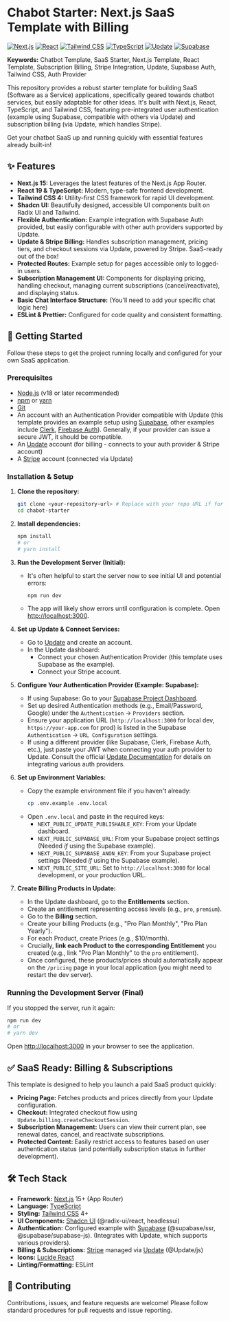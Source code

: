 # Chabot Starter: Next.js SaaS Template with Billing

[![Next.js](https://img.shields.io/badge/Next.js-15+-black?style=flat-square&logo=next.js)](https://nextjs.org/)
[![React](https://img.shields.io/badge/React-19+-blue?style=flat-square&logo=react)](https://reactjs.org/)
[![Tailwind CSS](https://img.shields.io/badge/Tailwind_CSS-4+-38B2AC?style=flat-square&logo=tailwind-css)](https://tailwindcss.com/)
[![TypeScript](https://img.shields.io/badge/TypeScript-5+-3178C6?style=flat-square&logo=typescript)](https://www.typescriptlang.org/)
[![Update](https://img.shields.io/badge/Update-Billing-purple?style=flat-square)](https://update.dev/)
[![Supabase](https://img.shields.io/badge/Supabase-Auth_Example-3ECF8E?style=flat-square&logo=supabase)](https://supabase.come/)

**Keywords:** Chatbot Template, SaaS Starter, Next.js Template, React Template, Subscription Billing, Stripe Integration, Update, Supabase Auth, Tailwind CSS, Auth Provider

This repository provides a robust starter template for building SaaS (Software as a Service) applications, specifically geared towards chatbot services, but easily adaptable for other ideas. It's built with Next.js, React, TypeScript, and Tailwind CSS, featuring pre-integrated user authentication (example using Supabase, compatible with others via Update) and subscription billing (via Update, which handles Stripe).

Get your chatbot SaaS up and running quickly with essential features already built-in!

## ✨ Features

*   **Next.js 15:** Leverages the latest features of the Next.js App Router.
*   **React 19 & TypeScript:** Modern, type-safe frontend development.
*   **Tailwind CSS 4:** Utility-first CSS framework for rapid UI development.
*   **Shadcn UI:** Beautifully designed, accessible UI components built on Radix UI and Tailwind.
*   **Flexible Authentication:** Example integration with Supabase Auth provided, but easily configurable with other auth providers supported by Update.
*   **Update & Stripe Billing:** Handles subscription management, pricing tiers, and checkout sessions via Update, powered by Stripe. SaaS-ready out of the box!
*   **Protected Routes:** Example setup for pages accessible only to logged-in users.
*   **Subscription Management UI:** Components for displaying pricing, handling checkout, managing current subscriptions (cancel/reactivate), and displaying status.
*   **Basic Chat Interface Structure:** (You'll need to add your specific chat logic here)
*   **ESLint & Prettier:** Configured for code quality and consistent formatting.

## 🚀 Getting Started

Follow these steps to get the project running locally and configured for your own SaaS application.

### Prerequisites

*   [Node.js](https://nodejs.org/) (v18 or later recommended)
*   [npm](https://www.npmjs.com/) or [yarn](https://yarnpkg.com/)
*   [Git](https://git-scm.com/)
*   An account with an Authentication Provider compatible with Update (this template provides an example setup using [Supabase](https://supabase.com/), other examples include [Clerk](https://clerk.com/), [Firebase Auth](https://firebase.google.com/docs/auth)). Generally, if your provider can issue a secure JWT, it should be compatible.
*   An [Update](https://update.dev/) account (for billing - connects to your auth provider & Stripe account)
*   A [Stripe](https://stripe.com/) account (connected via Update)

### Installation & Setup

1.  **Clone the repository:**
    ```bash
    git clone <your-repository-url> # Replace with your repo URL if forked
    cd chabot-starter
    ```

2.  **Install dependencies:**
    ```bash
    npm install
    # or
    # yarn install
    ```

3.  **Run the Development Server (Initial):**
    *   It's often helpful to start the server now to see initial UI and potential errors:
        ```bash
        npm run dev
        ```
    *   The app will likely show errors until configuration is complete. Open [http://localhost:3000](http://localhost:3000).

4.  **Set up Update & Connect Services:**
    *   Go to [Update](https://update.dev/) and create an account.
    *   In the Update dashboard:
        *   Connect your chosen Authentication Provider (this template uses Supabase as the example).
        *   Connect your Stripe account.

5.  **Configure Your Authentication Provider (Example: Supabase):**
    *   If using Supabase: Go to your [Supabase Project Dashboard](https://supabase.com/).
    *   Set up desired Authentication methods (e.g., Email/Password, Google) under the `Authentication` -> `Providers` section.
    *   Ensure your application URL (`http://localhost:3000` for local dev, `https://your-app.com` for prod) is listed in the Supabase `Authentication` -> `URL Configuration` settings.
    *   If using a different provider (like Supabase, Clerk, Firebase Auth, etc.), just paste your JWT when connecting your auth provider to Update. Consult the official [Update Documentation](https://update.dev/docs) for details on integrating various auth providers.

6.  **Set up Environment Variables:**
    *   Copy the example environment file if you haven't already:
        ```bash
        cp .env.example .env.local
        ```
    *   Open `.env.local` and paste in the required keys:
        *   `NEXT_PUBLIC_UPDATE_PUBLISHABLE_KEY`: From your Update dashboard.
        *   `NEXT_PUBLIC_SUPABASE_URL`: From your Supabase project settings (Needed *if* using the Supabase example).
        *   `NEXT_PUBLIC_SUPABASE_ANON_KEY`: From your Supabase project settings (Needed *if* using the Supabase example).
        *   `NEXT_PUBLIC_SITE_URL`: Set to `http://localhost:3000` for local development, or your production URL.

7.  **Create Billing Products in Update:**
    *   In the Update dashboard, go to the **Entitlements** section.
    *   Create an entitlement representing access levels (e.g., `pro`, `premium`).
    *   Go to the **Billing** section.
    *   Create your billing Products (e.g., "Pro Plan Monthly", "Pro Plan Yearly").
    *   For each Product, create Prices (e.g., $10/month).
    *   Crucially, **link each Product to the corresponding Entitlement** you created (e.g., link "Pro Plan Monthly" to the `pro` entitlement).
    *   Once configured, these products/prices should automatically appear on the `/pricing` page in your local application (you might need to restart the dev server).

### Running the Development Server (Final)

If you stopped the server, run it again:

```bash
npm run dev
# or
# yarn dev
```

Open [http://localhost:3000](http://localhost:3000) in your browser to see the application.

## ✅ SaaS Ready: Billing & Subscriptions

This template is designed to help you launch a paid SaaS product quickly:

*   **Pricing Page:** Fetches products and prices directly from your Update configuration.
*   **Checkout:** Integrated checkout flow using `Update.billing.createCheckoutSession`.
*   **Subscription Management:** Users can view their current plan, see renewal dates, cancel, and reactivate subscriptions.
*   **Protected Content:** Easily restrict access to features based on user authentication status (and potentially subscription status in further development).

## 🛠️ Tech Stack

*   **Framework:** [Next.js](https://nextjs.org/) 15+ (App Router)
*   **Language:** [TypeScript](https://www.typescriptlang.org/)
*   **Styling:** [Tailwind CSS](https://tailwindcss.com/) 4+
*   **UI Components:** [Shadcn UI](https://ui.shadcn.com/) (@radix-ui/react, headlessui)
*   **Authentication:** Configured example with [Supabase](https://supabase.come/) (@supabase/ssr, @supabase/supabase-js). (Integrates with Update, which supports various providers).
*   **Billing & Subscriptions:** [Stripe](https://stripe.com/) managed via [Update](https://update.dev/) (@Update/js)
*   **Icons:** [Lucide React](https://lucide.dev/)
*   **Linting/Formatting:** ESLint

## 🎯 Contributing

Contributions, issues, and feature requests are welcome! Please follow standard procedures for pull requests and issue reporting.